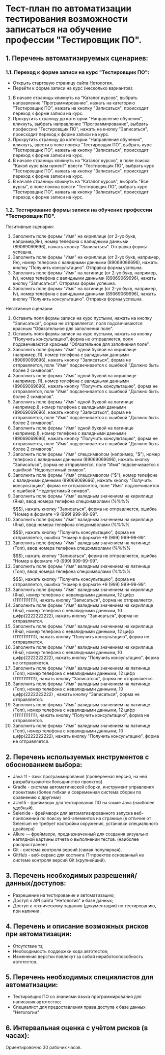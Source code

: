 # Тест-план по автоматизации тестирования возможности записаться на обучение профессии "Тестировщик ПО".
## 1. Перечень автоматизируемых сценариев:
### 1.1. Переход к форме записи на курс "Тестировщик ПО":
- Открыть стартовую страницу сайта [Нетология]( https://netology.ru).
- Перейти к форме записи на курс (несколько вариантов):
1. В начале страницы кликнуть на "Каталог курсов", выбрать направление "Программирование", нажать на категорию "Тестировщик ПО", нажать на кнопку "Записаться", происходит переход к форме записи на курс.
2. Прокрутить страницу до категории "Направление обучения", кликнуть, выбрать направление "Программирование", выбрать профессию "Тестировщик ПО", нажать на кнопку "Записаться", происходит переход к форме записи на курс.
3. Прокрутить страницу до категории "Направление обучения", кликнуть, ввести в поле поиска "Тестировщик ПО", выбрать курс "Тестировщик ПО", нажать на кнопку "Записаться", происходит переход к форме записи на курс.
4. В начале страницы кликнуть на "Каталог курсов", в поле поиска "Какой курс вам нужен?" ввести "Тестировщик ПО", выбрать курс "Тестировщик ПО", нажать на кнопку "Записаться", происходит переход к форме записи на курс.
5. В начале страницы кликнуть на "Каталог курсов", выбрать "Все курсы", в поле поиска ввести "Тестировщик ПО", выбрать курс "Тестировщик ПО", нажать на кнопку "Записаться", происходит переход к форме записи на курс. 
### 1.2. Тестирование формы записи на обучение профессии "Тестировщик ПО".
Позитивные сценарии:
1. Заполнить поле формы "Имя" на кириллице (от 2-ух букв, например,Ян), номер телефона с валидными данными (89069069696), нажать кнопку "Записаться". Отправка формы успешна.
2. Заполнить поле формы "Имя" на кириллице (от 2-ух букв, например, Ян), номер телефона с валидными данными (89069069696), нажать кнопку "Получить консультацию". Отправка формы успешна.
3. Заполнить поле формы "Имя" на латинице (от 2-ух букв, например, Iv), номер телефона с валидными данными (89069069696), нажать кнопку "Записаться". Отправка формы успешна.
4. Заполнить поле формы "Имя" на латинице (от 2-ух букв, например, Iv), номер телефона с валидными данными (89069069696), нажать кнопку "Получить консультацию". Отправка формы успешна.

Негативные сценарии:
1. Оставить поля формы записи на курс пустыми, нажать на кнопку "Записаться", форма не отправляется, поля подсвечиваются красным "Обязательное для заполнения поле".
2. Оставить поля формы записи на курс пустыми, нажать на кнопку "Получить консультацию", форма не отправляется, поля подсвечиваются красным "Обязательное для заполнения поле".
3. Заполнить поле формы "Имя" одной буквой на кириллице (например, Я), номер телефона с валидными данными (89069069696), нажать кнопку "Записаться", форма не отправляется, поле "Имя" подсвечивается с ошибкой "Должно быть более 2 символов".
4. Заполнить поле формы "Имя" одной буквой на кириллице (например, Я), номер телефона с валидными данными (89069069696), нажать кнопку "Получить консультацию", форма не отправляется, поле "Имя" подсвечивается с ошибкой "Должно быть более 2 символов".
5. Заполнить поле формы "Имя" одной буквой на латинице (например,I), номер телефона с валидными данными (89069069696), нажать кнопку "Записаться", форма не отправляется, поле "Имя" подсвечивается с ошибкой "Должно быть более 2 символов".
6. Заполнить поле формы "Имя" одной буквой на латинице (например,I), номер телефона с валидными данными (89069069696), нажать кнопку "Получить консультацию", форма не отправляется, поле "Имя" подсвечивается с ошибкой "Должно быть более 2 символов".
7. Заполнить поле формы "Имя" спецсимволом (например, "$"), номер телефона с валидными данными (89069069696), нажать кнопку "Записаться", форма не отправляется, поле "Имя" подсвечивается с ошибкой "Недопустимый символ".
8. Заполнить поле формы "Имя" спецсимволом ("$"), номер телефона с валидными данными (89069069696), нажать кнопку "Получить консультацию", форма не отправляется, поле "Имя" подсвечивается с ошибкой "Недопустимый символ".
9. Заполнить поле формы "Имя" валидным значением на кириллице (Яна), ввод номера телефона спецсимволами (%%%%$$$$$$$), нажать кнопку "Записаться", форма не отправляется, ошибка "Номер в формате +9 (999) 999-99-99".
10. Заполнить поле формы "Имя" валидным значением на кириллице (Яна), ввод номера телефона спецсимволами (%%%%$$$$$$$), нажать кнопку "Получить консультацию", форма не отправляется, ошибка "Номер в формате +9 (999) 999-99-99".
11. Заполнить поле формы "Имя" валидным значением на латинице (Tom), ввод номера телефона спецсимволами (%%%%$$$$$$$), нажать кнопку "Записаться", форма не отправляется, ошибка "Номер в формате +9 (999) 999-99-99".
12. Заполнить поле формы "Имя" валидным значением на латинице (Tom), ввод номера телефона спецсимволами (%%%%$$$$$$$), нажать кнопку "Получить консультацию", форма не отправляется, ошибка "Номер в формате +9 (999) 999-99-99".
13. Заполнить поле формы "Имя" валидным значением на кириллице (Яна), номер телефона с невалидными данными, 12 цифр (111111111111), нажать кнопку "Записаться", форма не отправляется.
14. Заполнить поле формы "Имя" валидным значением на кириллице (Яна), номер телефона с невалидными данными, 10 цифр(2222222222), нажать кнопку "Записаться", форма не отправляется.
15. Заполнить поле формы "Имя" валидным значением на кириллице (Яна), номер телефона с невалидными данными, 12 цифр (111111111111), нажать кнопку "Получить консультацию", форма не отправляется.
16. Заполнить поле формы "Имя" валидным значением на кириллице (Яна), номер телефона с невалидными данными, 10 цифр(2222222222), нажать кнопку "Получить консультацию", форма не отправляется.
17. Заполнить поле формы "Имя" валидным значением на латинице (Tom), номер телефона с невалидными данными, 12 цифр (111111111111), нажать кнопку "Записаться", форма не отправляется.
18. Заполнить поле формы "Имя" валидным значением на латинице (Tom), номер телефона с невалидными данными, 10 цифр(2222222222) , нажать кнопку "Записаться", форма не отправляется.
19. Заполнить поле формы "Имя" валидным значением на латинице (Tom), номер телефона с невалидными данными, 12 цифр (111111111111), нажать кнопку "Получить консультацию", форма не отправляется.
20. Заполнить поле формы "Имя" валидным значением на латинице (Tom), номер телефона с невалидными данными, 10 цифр(2222222222), нажать кнопку "Получить консультацию", форма не отправляется.
## 2. Перечень используемых инструментов с обоснованием выбора:
   - Java 11 - язык программирования (проверенная версия, на ней разрабатываются большинство проектов).
   - Gradle - система автоматической сборки, инструмент управления проектами (более гибкая и современная система сборки по сравнению с другими)
   - JUnit5 - фреймворк для тестирования ПО на языке Java (наиболее удобный).
   - Selenide - фреймворк для автоматизированного запуска веб-приложений по поиску веб-элементов на странице (в отличие от Selenium не требует настройки окружения, установки специального драйвера)
   - Allure — фреймворк, предназначенный для создания визуально наглядной картины отчета о выполнении тестов. (наиболее распространен)
   - Git - система контроля версий (самая популярная).
   - GitHub - веб-сервис для хостинга IT-проектов основанный на системе контроля версий Git (крупнейший).
## 3. Перечень необходимых разрешений/данных/доступов:
   - Разрешение на тестирование и автоматизацию;
   - Доступ к API сайта "Нетология" и базе данных;
   - Доступ к техническому заданию (документации) по тестированию, при наличии.
## 4. Перечень и описание возможных рисков при автоматизации:
   - Отсутствие тз;
   - Необходимость поддержки кода автотестов;
   - Изменения верстки повлекут за собой неработоспособность автотестов.
## 5. Перечень необходимых специалистов для автоматизации:
   - Тестировщик ПО со знаниями языка программирования для написания автотестов;
   - Специалист для предоставления права доступа к базе данных "Нетологии"
## 6. Интервальная оценка с учётом рисков (в часах):
   Ориентировочно 30 рабочих часов.
